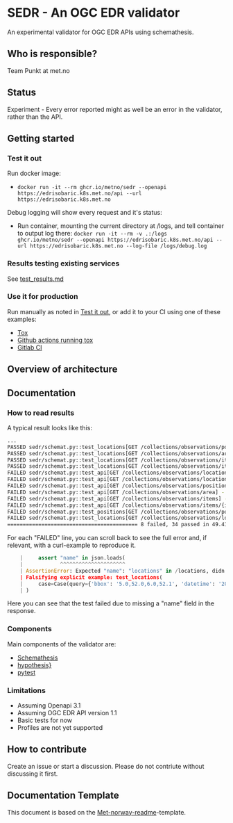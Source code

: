 # SEDR - An OGC EDR validator

An experimental validator for OGC EDR APIs using schemathesis.

## Who is responsible?

Team Punkt at met.no

## Status

Experiment - Every error reported might as well be an error in the validator, rather than the API.

## Getting started

### Test it out

Run docker image:

- `docker run -it --rm ghcr.io/metno/sedr --openapi https://edrisobaric.k8s.met.no/api --url https://edrisobaric.k8s.met.no`

Debug logging will show every request and it's status:

- Run container, mounting the current directory at /logs, and tell container to output log there: `docker run -it --rm -v .:/logs ghcr.io/metno/sedr --openapi https://edrisobaric.k8s.met.no/api --url https://edrisobaric.k8s.met.no --log-file /logs/debug.log`

### Results testing existing services

See [test_results.md](test_results.md)

### Use it for production

Run manually as noted in [Test it out](#test-it-out), or add it to your CI using one of these examples:

- [Tox](https://github.com/metno/edrisobaric/blob/main/tox.ini)
- [Github actions running tox](https://github.com/metno/edrisobaric/blob/main/.github/workflows/tests.yml)
- [Gitlab CI](https://github.com/metno/edrisobaric/blob/main/.gitlab-ci.yml)

## Overview of architecture

## Documentation

### How to read results

A typical result looks like this:

```bash
...
PASSED sedr/schemat.py::test_locations[GET /collections/observations/position]
PASSED sedr/schemat.py::test_locations[GET /collections/observations/area]
PASSED sedr/schemat.py::test_locations[GET /collections/observations/items]
PASSED sedr/schemat.py::test_locations[GET /collections/observations/items/{item_id}]
FAILED sedr/schemat.py::test_api[GET /collections/observations/locations] - ExceptionGroup: Hypothesis found 5 distinct failures in explicit examples. (5 sub-exceptions)
FAILED sedr/schemat.py::test_api[GET /collections/observations/locations/{location_id}] - ExceptionGroup: Hypothesis found 5 distinct failures in explicit examples. (5 sub-exceptions)
FAILED sedr/schemat.py::test_api[GET /collections/observations/position] - ExceptionGroup: Hypothesis found 5 distinct failures in explicit examples. (5 sub-exceptions)
FAILED sedr/schemat.py::test_api[GET /collections/observations/area] - ExceptionGroup: Hypothesis found 5 distinct failures in explicit examples. (5 sub-exceptions)
FAILED sedr/schemat.py::test_api[GET /collections/observations/items] - ExceptionGroup: Hypothesis found 5 distinct failures in explicit examples. (5 sub-exceptions)
FAILED sedr/schemat.py::test_api[GET /collections/observations/items/{item_id}] - AssertionError: Request to https://api.esoh.met.no/collections/observations/items/0 failed: Custom check failed...
FAILED sedr/schemat.py::test_positions[GET /collections/observations/position] - ExceptionGroup: Hypothesis found 5 distinct failures in explicit examples. (5 sub-exceptions)
FAILED sedr/schemat.py::test_locations[GET /collections/observations/locations] - ExceptionGroup: Hypothesis found 5 distinct failures in explicit examples. (5 sub-exceptions)
========================================== 8 failed, 34 passed in 49.41s ===========================================
```

For each "FAILED" line, you can scroll back to see the full error and, if relevant, with a curl-example to reproduce it.

```python
    |     assert "name" in json.loads(
    |            ^^^^^^^^^^^^^^^^^^^^^
    | AssertionError: Expected "name": "locations" in /locations, didn't find "name".
    | Falsifying explicit example: test_locations(
    |     case=Case(query={'bbox': '5.0,52.0,6.0,52.1', 'datetime': '2022-01-01T00:00Z', 'parameter-name': 'wind_from_direction:2.0:mean:PT10M,wind_speed:10:mean:PT10M,relative_humidity:2.0:mean:PT1M,air_pressure_at_sea_level:1:mean:PT1M,air_temperature:1.5:maximum:PT10M', 'standard_names': 'wind_from_direction,wind_speed,relative_humidity,air_pressure_at_sea_level,air_temperature', 'levels': '../10.0', 'methods': 'mean, maximum, minimum', 'periods': ''}),
    | )
```

Here you can see that the test failed due to missing a "name" field in the response.

### Components

Main components of the validator are:

- [Schemathesis](https://schemathesis.readthedocs.io/en/stable/)
- [hypothesis}](https://hypothesis.readthedocs.io/en/latest/)
- [pytest](https://docs.pytest.org/en/stable/)

### Limitations

- Assuming Openapi 3.1
- Assuming OGC EDR API version 1.1
- Basic tests for now
- Profiles are not yet supported

## How to contribute

Create an issue or start a discussion. Please do not contriute without discussing it first.

## Documentation Template

This document is based on the [Met-norway-readme](https://gitlab.met.no/maler/met-norway-readme)-template.
